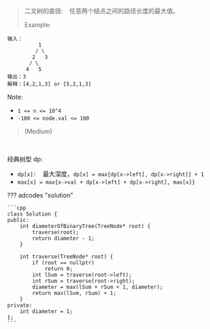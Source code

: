 <!-- prettier-ignore-start -->

> 二叉树的直径: &ensp; 任意两个结点之间的路径长度的最大值。<br>
>
> Example:
```
输入：
          1
         / \
        2   3
       / \     
      4   5  
输出：3
解释：[4,2,1,3] or [5,2,1,3]
```
Note:
>
- `1 <= n <= 10^4`
- `-100 <= node.val <= 100`
>
> (Medium)

<!-- prettier-ignore-end -->

<br>

经典树型 dp:

-   `dp[x]:` &ensp; 最大深度，`dp[x] = max{dp[x->left], dp[x->right]} + 1`
-   `max[x] = max{x->val + dp[x->left] + dp[x->right], max[x]}`

??? adcodes "solution"

    ```cpp
    class Solution {
    public:
        int diameterOfBinaryTree(TreeNode* root) {
            traverse(root);
            return diameter - 1;
        }

        int traverse(TreeNode* root) {
            if (root == nullptr)
                return 0;
            int lSum = traverse(root->left);
            int rSum = traverse(root->right);
            diameter = max(lSum + rSum + 1, diameter);
            return max(lSum, rSum) + 1;
        }
    private:
        int diameter = 1;
    };
    ```
